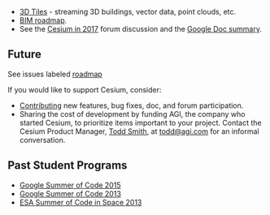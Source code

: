 * [3D Tiles](https://groups.google.com/forum/#!topic/cesium-dev/tCCooBxpZFU) - streaming 3D buildings, vector data, point clouds, etc.
* [BIM roadmap](https://github.com/AnalyticalGraphicsInc/cesium/issues/4678).
* See the [Cesium in 2017](https://groups.google.com/forum/#!topic/cesium-dev/D1gv_IEDDGY) forum discussion and the [Google Doc summary](https://docs.google.com/spreadsheets/d/1Ltxecb8VACqVz7-Ok4-0n0vInUtvDGVJpo_fmcJW124/edit#gid=0).

## Future

See issues labeled [roadmap](https://github.com/AnalyticalGraphicsInc/cesium/issues?q=is%3Aopen+is%3Aissue+label%3Aroadmap)

If you would like to support Cesium, consider:
* [Contributing](https://github.com/AnalyticalGraphicsInc/cesium/blob/master/CONTRIBUTING.md#getting-started-contributing) new features, bug fixes, doc, and forum participation.
* Sharing the cost of development by funding AGI, the company who started Cesium, to prioritize items important to your project.  Contact the Cesium Product Manager, [Todd Smith](http://cesiumjs.org/team/ToddSmith/), at todd@agi.com for an informal conversation.

## Past Student Programs

* [Google Summer of Code 2015](Google-Summer-of-Code-Ideas-2015)
* [Google Summer of Code 2013](Google-Summer-of-Code-Ideas)
* [ESA Summer of Code in Space 2013](ESA-Summer-of-Code-in-Space-Ideas)